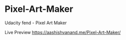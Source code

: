 # Pixel-Art-Maker
Udacity fend - Pixel Art Maker

Live Preview https://aashishvanand.me/Pixel-Art-Maker/
